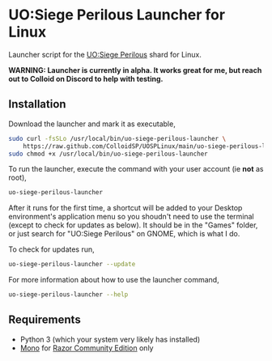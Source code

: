 # UO:Siege Perilous Launcher for Linux

Launcher script for the [UO:Siege Perilous](https://game-master.net/) shard for
Linux.

**WARNING: Launcher is currently in alpha. It works great for me, but
reach out to Colloid on Discord to help with testing.**

## Installation

Download the launcher and mark it as executable,

```bash
sudo curl -fsSLo /usr/local/bin/uo-siege-perilous-launcher \
    https://raw.github.com/ColloidSP/UOSPLinux/main/uo-siege-perilous-launcher
sudo chmod +x /usr/local/bin/uo-siege-perilous-launcher
```

To run the launcher, execute the command with your user account (ie **not** as root),

```bash
uo-siege-perilous-launcher
```

After it runs for the first time, a shortcut will be added to your Desktop
environment's application menu so you shoudn't need to use the terminal
(except to check for updates as below). It should be in the "Games" folder,
or just search for "UO:Siege Perilous" on GNOME, which is what I do.

To check for updates run,

```bash
uo-siege-perilous-launcher --update
```

For more information about how to use the launcher command,

```bash
uo-siege-perilous-launcher --help
```

## Requirements

* Python 3 (which your system very likely has installed)
* [Mono](https://www.mono-project.com/) for [Razor Community Edition](https://www.razorce.com/) only

